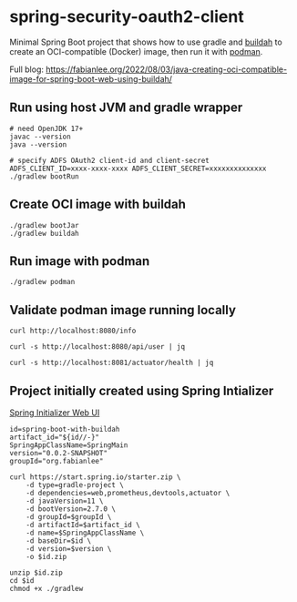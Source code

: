 # spring-security-oauth2-client

Minimal Spring Boot project that shows how to use gradle and [buildah](https://buildah.io/) to create an OCI-compatible (Docker) image, then run it with [podman](https://podman.io/).

Full blog: https://fabianlee.org/2022/08/03/java-creating-oci-compatible-image-for-spring-boot-web-using-buildah/

## Run using host JVM and gradle wrapper

```
# need OpenJDK 17+
javac --version
java --version

# specify ADFS OAuth2 client-id and client-secret
ADFS_CLIENT_ID=xxxx-xxxx-xxxx ADFS_CLIENT_SECRET=xxxxxxxxxxxxxx ./gradlew bootRun
```

## Create OCI image with buildah

```
./gradlew bootJar
./gradlew buildah
```

## Run image with podman

```
./gradlew podman
```

## Validate podman image running locally

```
curl http://localhost:8080/info

curl -s http://localhost:8080/api/user | jq

curl -s http://localhost:8081/actuator/health | jq
```

## Project initially created using Spring Intializer

[Spring Initializer Web UI](https://start.spring.io/)

```
id=spring-boot-with-buildah
artifact_id="${id//-}"
SpringAppClassName=SpringMain
version="0.0.2-SNAPSHOT"
groupId="org.fabianlee"

curl https://start.spring.io/starter.zip \
    -d type=gradle-project \
    -d dependencies=web,prometheus,devtools,actuator \
    -d javaVersion=11 \
    -d bootVersion=2.7.0 \
    -d groupId=$groupId \
    -d artifactId=$artifact_id \
    -d name=$SpringAppClassName \
    -d baseDir=$id \
    -d version=$version \
    -o $id.zip

unzip $id.zip
cd $id
chmod +x ./gradlew
```



